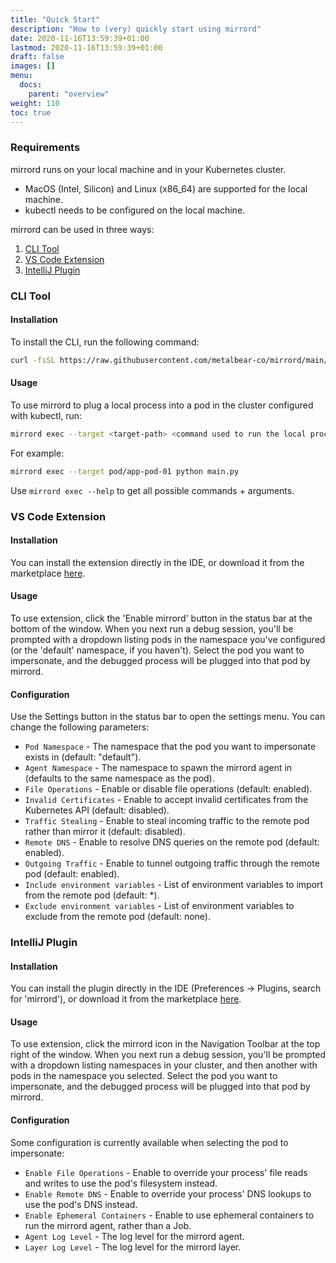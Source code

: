 ```yaml
---
title: "Quick Start"
description: "How to (very) quickly start using mirrord"
date: 2020-11-16T13:59:39+01:00
lastmod: 2020-11-16T13:59:39+01:00
draft: false
images: []
menu:
  docs:
    parent: "overview"
weight: 110
toc: true
---
```


### Requirements
mirrord runs on your local machine and in your Kubernetes cluster.
- MacOS (Intel, Silicon) and Linux (x86_64) are supported for the local machine.
- kubectl needs to be configured on the local machine.


mirrord can be used in three ways:
1. [CLI Tool](#cli-tool)
2. [VS Code Extension](#vs-code-extension)
3. [IntelliJ Plugin](#intellij-plugin)


### CLI Tool
#### Installation

To install the CLI, run the following command:

```bash
curl -fsSL https://raw.githubusercontent.com/metalbear-co/mirrord/main/scripts/install.sh | bash
```

#### Usage

To use mirrord to plug a local process into a pod in the cluster configured with kubectl, run:
```bash
mirrord exec --target <target-path> <command used to run the local process>`
```
For example:
```bash
mirrord exec --target pod/app-pod-01 python main.py
```

Use `mirrord exec --help` to get all possible commands + arguments.


### VS Code Extension
#### Installation
You can install the extension directly in the IDE, or download it from the marketplace [here](https://marketplace.visualstudio.com/items?itemName=MetalBear.mirrord).

#### Usage
To use extension, click the 'Enable mirrord' button in the status bar at the bottom of the window. When you next run a debug session, you'll be prompted with a dropdown listing pods in the namespace you've configured (or the 'default' namespace, if you haven't). Select the pod you want to impersonate, and the debugged process will be plugged into that pod by mirrord.

#### Configuration
Use the Settings button in the status bar to open the settings menu. You can change the following parameters:
- `Pod Namespace` - The namespace that the pod you want to impersonate exists in (default: "default").
- `Agent Namespace` - The namespace to spawn the mirrord agent in (defaults to the same namespace as the pod).
- `File Operations` - Enable or disable file operations (default: enabled).
- `Invalid Certificates` - Enable to accept invalid certificates from the Kubernetes API (default: disabled).
- `Traffic Stealing` - Enable to steal incoming traffic to the remote pod rather than mirror it (default: disabled).
- `Remote DNS` - Enable to resolve DNS queries on the remote pod (default: enabled).
- `Outgoing Traffic` - Enable to tunnel outgoing traffic through the remote pod (default: enabled).
- `Include environment variables` - List of environment variables to import from the remote pod (default: *).
- `Exclude environment variables` - List of environment variables to exclude from the remote pod (default: none).

### IntelliJ Plugin
#### Installation
You can install the plugin directly in the IDE (Preferences -> Plugins, search for 'mirrord'), or download it from the marketplace [here](https://plugins.jetbrains.com/plugin/19772-mirrord).

#### Usage
To use extension, click the mirrord icon in the Navigation Toolbar at the top right of the window. When you next run a debug session, you'll be prompted with a dropdown listing namespaces in your cluster, and then another with pods in the namespace you selected. Select the pod you want to impersonate, and the debugged process will be plugged into that pod by mirrord.

#### Configuration
Some configuration is currently available when selecting the pod to impersonate:
- `Enable File Operations` - Enable to override your process' file reads and writes to use the pod's filesystem instead.
- `Enable Remote DNS` - Enable to override your process' DNS lookups to use the pod's DNS instead.
- `Enable Ephemeral Containers` - Enable to use ephemeral containers to run the mirrord agent, rather than a Job.
- `Agent Log Level` - The log level for the mirrord agent.
- `Layer Log Level` - The log level for the mirrord layer.
